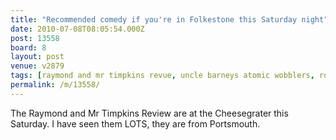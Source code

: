 ```yaml
---
title: "Recommended comedy if you're in Folkestone this Saturday night"
date: 2010-07-08T08:05:54.000Z
post: 13558
board: 8
layout: post
venue: v2879
tags: [raymond and mr timpkins revue, uncle barneys atomic wobblers, rob deering, cheese grater, cheesegrater, quarterhouse, folkestone, comedy, comedy club, laughing boy comedy club, portsmouth, wedgewood rooms]
permalink: /m/13558/
---
```

The Raymond and Mr Timpkins Review are at the Cheesegrater this Saturday. I have seen them LOTS, they are from Portsmouth.
